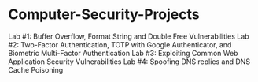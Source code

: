 # Computer-Security-Projects
Lab #1: Buffer Overflow, Format String and Double Free Vulnerabilities
Lab #2: Two-Factor Authentication, TOTP with Google Authenticator, and Biometric Multi-Factor Authentication
Lab #3: Exploiting Common Web Application Security Vulnerabilities
Lab #4: Spoofing DNS replies and DNS Cache Poisoning

